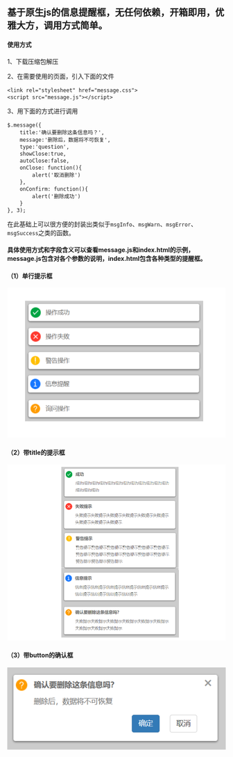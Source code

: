 ## 基于原生js的信息提醒框，无任何依赖，开箱即用，优雅大方，调用方式简单。

#### 使用方式
1、下载压缩包解压

2、在需要使用的页面，引入下面的文件
```
<link rel="stylesheet" href="message.css">
<script src="message.js"></script>
```
3、用下面的方式进行调用
```
$.message({
    title:'确认要删除这条信息吗？',
    message:'删除后，数据将不可恢复',
    type:'question',
    showClose:true,
    autoClose:false,
    onClose: function(){
        alert('取消删除')
    },
    onConfirm: function(){
        alert('删除成功')
    }
}, 3);
```
在此基础上可以很方便的封装出类似于`msgInfo`、`msgWarn`、`msgError`、`msgSuccess`之类的函数。

#### 具体使用方式和字段含义可以查看message.js和index.html的示例，message.js包含对各个参数的说明，index.html包含各种类型的提醒框。

#### （1）单行提示框

![单行提示框](./images/alert1.png)

#### （2）带title的提示框

![带title的提示框](./images/alert2.png)

#### （3）带button的确认框

![带button的提示框](./images/alert3.png)
